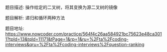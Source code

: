 ﻿题目描述:
操作给定的二叉树，将其变换为源二叉树的镜像

题目解析:
递归和循环两种方法

题目地址:
https://www.nowcoder.com/practice/564f4c26aa584921bc75623e48ca3011?tpId=13&tqId=11171&tPage=1&rp=1&ru=%2Fta%2Fcoding-interviews&qru=%2Fta%2Fcoding-interviews%2Fquestion-ranking